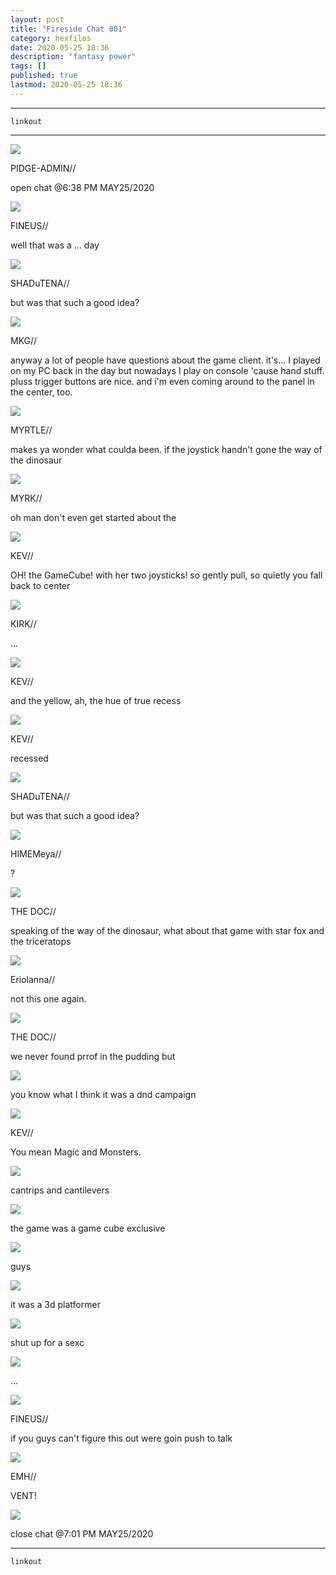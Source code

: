 ```yaml
---
layout: post
title: "Fireside Chat 001"
category: hexfiles
date: 2020-05-25 18:36
description: "fantasy power"
tags: []
published: true
lastmod: 2020-05-25 18:36
---
```


*****

`linkout`

*****

<div class="chat-box">
<img src="{{ site.url }}/assets/tb/pidge.jpg" class="chat-portrait" />
<p class="ppl-sez">PIDGE-ADMIN//</p>
<p class="ppl-sez">open chat @6:38 PM MAY25/2020</p>
</div>

<div class="chat-box">
<img src="{{ site.url }}/assets/tb/fineus-alt.jpg" class="chat-portrait" />
<p class="ppl-sez">FINEUS//</p>
<p class="ppl-sez">well that was a ... day</p>
</div>

<div class="chat-box">
<img src="{{ site.url }}/assets/tb/00-017.jpg" class="chat-portrait" />
<p class="ppl-sez">SHADuTENA//</p>
<p class="ppl-sez">but was that such a good idea?</p>
</div>

<div class="chat-box">
<img src="{{ site.url }}/assets/tb/mukongold.jpg" class="chat-portrait" />
<p class="ppl-sez">MKG//</p>
<p class="ppl-sez">anyway a lot of people have questions about the game client. it's... I played on my PC back in the day but nowadays I play on console 'cause hand stuff. pluss trigger buttons are nice. and i'm even coming around to the panel in the center, too.</p>
</div>

<div class="chat-box">
<img src="{{ site.url }}/assets/tb/myrtle-processing.jpg" class="chat-portrait" />
<p class="ppl-sez">MYRTLE//</p>
<p class="ppl-sez">makes ya wonder what coulda been. if the joystick handn't gone the way of the dinosaur</p>
</div>

<div class="chat-box">
<img src="{{ site.url }}/assets/tb/myrtlekevin.jpg" class="chat-portrait" />
<p class="ppl-sez">MYRK//</p>
<p class="ppl-sez">oh man don't even get started about the</p>
</div>

<div class="chat-box">
<img src="{{ site.url }}/assets/tb/kev-eng.jpg" class="chat-portrait" />
<p class="ppl-sez">KEV//</p>
<p class="ppl-sez">OH! the GameCube! with her two joysticks! so gently pull, so quietly you fall back to center</p>
</div>

<div class="chat-box">
<img src="{{ site.url }}/assets/tb/kirk.jpg" class="chat-portrait" />
<p class="ppl-sez">KIRK//</p>
<p class="ppl-sez">...</p>
</div>

<div class="chat-box">
<img src="{{ site.url }}/assets/tb/kev-eng.jpg" class="chat-portrait" />
<p class="ppl-sez">KEV//</p>
<p class="ppl-sez">and the yellow, ah, the hue of true recess</p>
</div>

<div class="chat-box">
<img src="{{ site.url }}/assets/tb/kev-eng.jpg" class="chat-portrait" />
<p class="ppl-sez">KEV//</p>
<p class="ppl-sez">recessed</p>
</div>

<div class="chat-box">
<img src="{{ site.url }}/assets/tb/00-017.jpg" class="chat-portrait" />
<p class="ppl-sez">SHADuTENA//</p>
<p class="ppl-sez">but was that such a good idea?</p>
</div>

<div class="chat-box">
<img src="{{ site.url }}/assets/tb/00-018.jpg" class="chat-portrait" />
<p class="ppl-sez">HIMEMeya//</p>
<p class="ppl-sez">?</p>
</div>

<div class="chat-box">
<img src="{{ site.url }}/assets/tb/doctor-emh.jpg" class="chat-portrait" />
<p class="ppl-sez">THE DOC//</p>
<p class="ppl-sez">speaking of the way of the dinosaur, what about that game with star fox and the triceratops</p>
</div>

<div class="chat-box">
<img src="{{ site.url }}/assets/tb/eriolanna.jpg" class="chat-portrait" />
<p class="ppl-sez">Eriolanna//</p>
<p class="ppl-sez">not this one again.</p>
</div>

<div class="chat-box">
<img src="{{ site.url }}/assets/tb/doctor-emh.jpg" class="chat-portrait" />
<p class="ppl-sez">THE DOC//</p>
<p class="ppl-sez">we never found prrof in the pudding but</p>
</div>

<div class="chat-box">
<img src="{{ site.url }}/assets/tb/cedric.jpg" class="chat-portrait" />
<p class="ppl-sez">you know what I think it was a dnd campaign</p>
</div>

<div class="chat-box">
<img src="{{ site.url }}/assets/tb/kev-tinks.jpg" class="chat-portrait" />
<p class="ppl-sez">KEV//</p>
<p class="ppl-sez">You mean Magic and Monsters.</p>
</div>

<div class="chat-box">
<img src="{{ site.url }}/assets/tb/bronald.jpg" class="chat-portrait" />
<p class="ppl-sez">cantrips and cantilevers</p>
</div>

<div class="chat-box">
<img src="{{ site.url }}/assets/tb/doctor-emh.jpg" class="chat-portrait" />
<p class="ppl-sez">the game was a game cube exclusive</p>
</div>

<div class="chat-box">
<img src="{{ site.url }}/assets/tb/fineus.jpg" class="chat-portrait" />
<p class="ppl-sez">guys</p>
</div>

<div class="chat-box">
<img src="{{ site.url }}/assets/tb/doctor-emh.jpg" class="chat-portrait" />
<p class="ppl-sez">it was a 3d platformer</p>
</div>

<div class="chat-box">
<img src="{{ site.url }}/assets/tb/fineus-alt.jpg" class="chat-portrait" />
<p class="ppl-sez">shut up for a sexc</p>
</div>

<div class="chat-box">
<img src="{{ site.url }}/assets/tb/doctor-emh.jpg" class="chat-portrait" />
<p class="ppl-sez">...</p>
</div>

<div class="chat-box">
<img src="{{ site.url }}/assets/tb/fineus.jpg" class="chat-portrait" />
<p class="ppl-sez">FINEUS//</p>
<p class="ppl-sez">if you guys can't figure this out were goin push to talk</p>
</div>

<div class="chat-box">
<img src="{{ site.url }}/assets/tb/emh-tense.jpg" class="chat-portrait" />
<p class="ppl-sez">EMH//</p>
<p class="ppl-sez">VENT!</p>
</div>

<div class="chat-box">
<img src="{{ site.url }}/assets/tb/foufle.jpg" class="chat-portrait" />
<p class="ppl-sez">close chat @7:01 PM MAY25/2020</p>
</div>



*****
`linkout`
